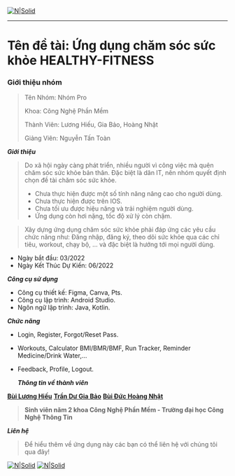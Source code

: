
[![N|Solid](https://www.uit.edu.vn/sites/vi/files/banner_uit_0.png)](https://www.uit.edu.vn/)

---
# Tên đề tài: Ứng dụng chăm sóc sức khỏe HEALTHY-FITNESS

### Giới thiệu nhóm

><p>Tên Nhóm: Nhóm Pro</p>
><p>Khoa: Công Nghệ Phần Mềm</p>
><p>Thành Viên: Lương Hiếu, Gia Bảo, Hoàng Nhật</p>
><p>Giảng Viên: Nguyễn Tấn Toàn</p>

_**Giới thiệu**_
>Do xã hội ngày càng phát triển, nhiều người vì công việc mà quên chăm sóc sức khỏe bản thân. Đặc biệt là dân IT, nên nhóm quyết định chọn đề tài chăm sóc sức khỏe.
  >- Chưa thực hiện được một số tính năng nâng cao cho người dùng.
  >- Chưa thực hiện được trên IOS.
  >- Chưa tối ưu được hiệu năng và trải nghiệm người dùng. 
  >- Ứng dụng còn hơi nặng, tốc độ xử lý còn chậm.  

>Xây dựng ứng dụng chăm sóc sức khỏe phải đáp ứng các yêu cầu chức năng như: Đăng nhập, đăng ký, theo dõi sức khỏe qua các chỉ tiêu, workout, chạy bộ, …  và đặc biệt là hướng tới mọi người dùng.

 - Ngày bắt đầu: 03/2022
 - Ngày Kết Thúc Dự Kiến: 06/2022

_**Công cụ sử dụng**_
 - Công cụ thiết kế: Figma, Canva, Pts.
 - Công cụ lập trình: Android Studio.
 - Ngôn ngữ lập trình: Java, Kotlin.

_**Chức năng**_
 - Login, Register, Forgot/Reset Pass.
 - Workouts, Calculator BMI/BMR/BMF, Run Tracker, Reminder Medicine/Drink Water,...
 - Feedback, Profile, Logout.
 
   _**Thông tin về thành viên**_




[**Bùi Lương Hiếu**](https://github.com/Hieu1011)
[**Trần Dư Gia Bảo**](https://github.com/baonehe)
[**Bùi Đức Hoàng Nhật**](https://github.com/HoangNhat212)

>**Sinh viên năm 2 khoa Công Nghệ Phần Mềm - Trường đại học Công Nghệ Thông Tin**

_**Liên hệ**_
>Để hiểu thêm về ứng dụng này các bạn có thể liên hệ với chúng tôi qua đây!

[![N|Solid](https://i.imgur.com/JxnaEYA.png)](https://github.com/Hieu1011) [![N|Solid](https://i.imgur.com/sO4jd9m.png)](https://www.facebook.com/Atula2002/)
